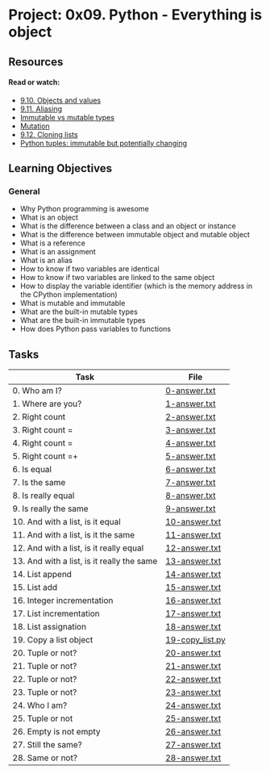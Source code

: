 # Project: 0x09. Python - Everything is object

## Resources

#### Read or watch:

* [9.10. Objects and values](https://intranet.alxswe.com/rltoken/MrtBogRzYETxnSKG97E7Sg)
* [9.11. Aliasing](https://intranet.alxswe.com/rltoken/Ro-7kVXtmWyAeOXEw7RhSg)
* [Immutable vs mutable types](https://intranet.alxswe.com/rltoken/X1lEmkwQRWI3fP4W7bq_qw)
* [Mutation](https://intranet.alxswe.com/rltoken/6d5UiQ__13J1EU8BdddCyg)
* [9.12. Cloning lists](https://intranet.alxswe.com/rltoken/-Gi4PX4srBYFKpZ5Er6sqA)
* [Python tuples: immutable but potentially changing](https://intranet.alxswe.com/rltoken/NZIom4L-tS0HjpY_uEVr9A)
## Learning Objectives

### General

* Why Python programming is awesome
* What is an object
* What is the difference between a class and an object or instance
* What is the difference between immutable object and mutable object
* What is a reference
* What is an assignment
* What is an alias
* How to know if two variables are identical
* How to know if two variables are linked to the same object
* How to display the variable identifier (which is the memory address in the CPython implementation)
* What is mutable and immutable
* What are the built-in mutable types
* What are the built-in immutable types
* How does Python pass variables to functions
## Tasks

| Task | File |
| ---- | ---- |
| 0. Who am I? | [0-answer.txt](./0-answer.txt) |
| 1. Where are you? | [1-answer.txt](./1-answer.txt) |
| 2. Right count | [2-answer.txt](./2-answer.txt) |
| 3. Right count = | [3-answer.txt](./3-answer.txt) |
| 4. Right count = | [4-answer.txt](./4-answer.txt) |
| 5. Right count =+ | [5-answer.txt](./5-answer.txt) |
| 6. Is equal | [6-answer.txt](./6-answer.txt) |
| 7. Is the same | [7-answer.txt](./7-answer.txt) |
| 8. Is really equal | [8-answer.txt](./8-answer.txt) |
| 9. Is really the same | [9-answer.txt](./9-answer.txt) |
| 10. And with a list, is it equal | [10-answer.txt](./10-answer.txt) |
| 11. And with a list, is it the same | [11-answer.txt](./11-answer.txt) |
| 12. And with a list, is it really equal | [12-answer.txt](./12-answer.txt) |
| 13. And with a list, is it really the same | [13-answer.txt](./13-answer.txt) |
| 14. List append | [14-answer.txt](./14-answer.txt) |
| 15. List add | [15-answer.txt](./15-answer.txt) |
| 16. Integer incrementation | [16-answer.txt](./16-answer.txt) |
| 17. List incrementation | [17-answer.txt](./17-answer.txt) |
| 18. List assignation | [18-answer.txt](./18-answer.txt) |
| 19. Copy a list object | [19-copy_list.py](./19-copy_list.py) |
| 20. Tuple or not? | [20-answer.txt](./20-answer.txt) |
| 21. Tuple or not? | [21-answer.txt](./21-answer.txt) |
| 22. Tuple or not? | [22-answer.txt](./22-answer.txt) |
| 23. Tuple or not? | [23-answer.txt](./23-answer.txt) |
| 24. Who I am? | [24-answer.txt](./24-answer.txt) |
| 25. Tuple or not | [25-answer.txt](./25-answer.txt) |
| 26. Empty is not empty | [26-answer.txt](./26-answer.txt) |
| 27. Still the same? | [27-answer.txt](./27-answer.txt) |
| 28. Same or not? | [28-answer.txt](./28-answer.txt) |
